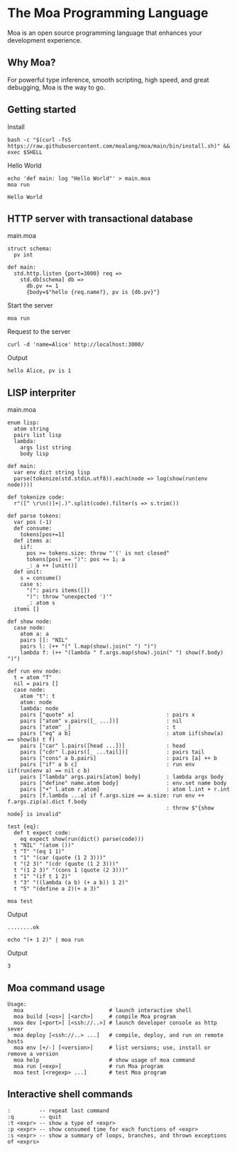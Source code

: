 # The Moa Programming Language
Moa is an open source programming language that enhances your development experience.



## Why Moa?
For powerful type inference, smooth scripting, high speed, and great debugging, Moa is the way to go.



## Getting started

Install
```
bash -c "$(curl -fsS https://raw.githubusercontent.com/moalang/moa/main/bin/install.sh)" && exec $SHELL
```

Hello World
```
echo 'def main: log "Hello World"' > main.moa
moa run
```

```
Hello World
```



## HTTP server with transactional database

main.moa
```
struct schema:
  pv int

def main:
  std.http.listen {port=3000} req =>
    std.db[schema] db =>
      db.pv += 1
      {body=$"hello {req.name?}, pv is {db.pv}"}
```

Start the server
```
moa run
```

Request to the server
```
curl -d 'name=Alice' http://localhost:3000/
```

Output
```
hello Alice, pv is 1
```



## LISP interpriter

main.moa
```
enum lisp:
  atom string
  pairs list lisp
  lambda:
    args list string
    body lisp
  
def main:
  var env dict string lisp
  parse(tokenize(std.stdin.utf8)).each(node => log(show(run(env node))))

def tokenize code:
  r"([^ \r\n()]+|.)".split(code).filter(s => s.trim())

def parse tokens:
  var pos (-1)
  def consume:
    tokens[pos+=1]
  def items a:
    iif:
      pos >= tokens.size: throw "'(' is not closed"
      tokens[pos] == ")": pos += 1; a
      _: a ++ [unit()]
  def unit:
    s = consume()
    case s:
      "(": pairs items([])
      ")": throw "unexpected ')'"
      _: atom s
  items []

def show node:
  case node:
    atom a: a
    pairs []: "NIL"
    pairs l: (++ "(" l.map(show).join(" ") ")")
    lambda f: (++ "(lambda " f.args.map(show).join(" ") show(f.body) ")")

def run env node:
  t = atom "T"
  nil = pairs []
  case node:
    atom "t": t
    atom: node
    lambda: node
    pairs ["quote" x]                             : pairs x
    pairs ["atom" v.pairs([_ ...])]               : nil
    pairs ["atom" _]                              : t
    pairs ["eq" a b]                              : atom iif(show(a) == show(b) t f)
    pairs ["car" l.pairs([head ...])]             : head
    pairs ["cdr" l.pairs([_ ...tail])]            : pairs tail
    pairs ["cons" a b.pairs]                      : pairs [a] ++ b
    pairs ["if" a b c]                            : run env iif(run(env a) == nil c b)
    pairs ["lambda" args.pairs[atom] body]        : lambda args body
    pairs ["define" name.atom body]               : env.set name body
    pairs ["+" l.atom r.atom]                     : atom l.int + r.int
    pairs [f.lambda ...a] if f.args.size == a.size: run env ++ f.args.zip(a).dict f.body
    _                                             : throw $"{show node} is invalid"

test {eq}:
  def t expect code:
    eq expect show(run(dict() parse(code)))
  t "NIL" "(atom ())" 
  t "T" "(eq 1 1)" 
  t "1" "(car (quote (1 2 3)))"
  t "(2 3)" "(cdr (quote (1 2 3)))"
  t "(1 2 3)" "(cons 1 (quote (2 3)))"
  t "1" "(if t 1 2)"
  t "3" "((lambda (a b) (+ a b)) 1 2)"
  t "5" "(define a 2)(+ a 3)"
```

```
moa test
```

Output
```
........ok
```

```
echo "(+ 1 2)" | moa run
```

Output
```
3
```



## Moa command usage
```
Usage:
  moa                           # launch interactive shell
  moa build [<os>] [<arch>]     # compile Moa program
  moa dev [<port>] [<ssh://..>] # launch developer console as http sever
  moa deploy [<ssh://..> ...]   # compile, deploy, and run on remote hosts
  moa env [+/-] [<version>]     # list versions; use, install or remove a version
  moa help                      # show usage of moa command
  moa run [<exp>]               # run Moa program
  moa test [<regexp> ...]       # test Moa program
```


## Interactive shell commands 
```
:         -- repeat last command
:q        -- quit
:t <expr> -- show a type of <expr>
:p <expr> -- show consumed time for each functions of <expr>
:s <expr> -- show a summary of loops, branches, and thrown exceptions of <exprs>
```
